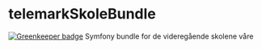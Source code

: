 # telemarkSkoleBundle

[![Greenkeeper badge](https://badges.greenkeeper.io/telemark/telemarkSkoleBundle.svg)](https://greenkeeper.io/)
Symfony bundle for de videregående skolene våre
